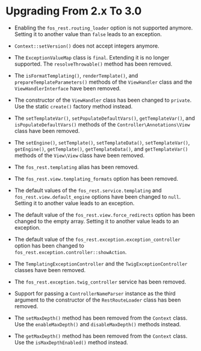 Upgrading From 2.x To 3.0
=========================

 * Enabling the `fos_rest.routing_loader` option is not supported anymore. Setting
   it to another value than `false` leads to an exception.

 * `Context::setVersion()` does not accept integers anymore.

 * The `ExceptionValueMap` class is `final`. Extending it is no longer supported. The `resolveThrowable()`
   method has been removed.

 * The `isFormatTemplating()`, `renderTemplate()`, and `prepareTemplateParameters()` methods of the
   `ViewHandler` class and the `ViewHandlerInterface` have been removed.

 * The constructor of the `ViewHandler` class has been changed to `private`. Use the static `create()`
   factory method instead.

 * The `setTemplateVar()`, `setPopulateDefaultVars()`, `getTemplateVar()`, and `isPopulateDefaultVars()`
   methods of the `Controller\Annotations\View` class have been removed.

 * The `setEngine()`, `setTemplate()`, `setTemplateData()`, `setTemplateVar()`, `getEngine()`,
   `getTemplate()`, `getTemplateData()`, and `getTemplateVar()` methods of the `View\View` class
   have been removed.

 * The `fos_rest.templating` alias has been removed.

 * The `fos_rest.view.templating_formats` option has been removed.

 * The default values of the `fos_rest.service.templating` and `fos_rest.view.default_engine` options
   have been changed to `null`. Setting it to another value leads to an exception.

 * The default value of the `fos_rest.view.force_redirects` option has been changed to the empty
   array. Setting it to another value leads to an exception.

 * The default value of the `fos_rest.exception.exception_controller` option has
   been changed to `fos_rest.exception.controller::showAction`.

 * The `TemplatingExceptionController` and the `TwigExceptionController` classes
   have been removed.

 * The `fos_rest.exception.twig_controller` service has been removed.

 * Support for passing a `ControllerNameParser` instance as the third argument to
   the constructor of the `RestRouteLoader` class has been removed.

 * The `setMaxDepth()` method has been removed from the `Context` class. Use the
   `enableMaxDepth()` and `disableMaxDepth()` methods instead.

 * The `getMaxDepth()` method has been removed from the `Context` class. Use the
   `isMaxDepthEnabled()` method instead.
